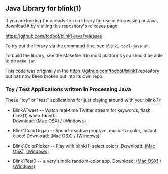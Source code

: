 Java Library for blink(1)
-------------------------

If you are looking for a ready-to-run library for use in Processing or Java,
download it by visiting this repository's releases page:

https://github.com/todbot/blink1-java/releases

To try out the library via the command-line, see `blink1-tool-java.sh`.

To build the library, see the Makefile.
On most platforms you should be able to do `make jar`.

This code was originally in the https://github.com/todbot/blink1 repository
but has now been broken out into its own repo.


### Toy / Test Applications written in Processing Java ###

These "toy" or "test" applications for just playing around with your blink(1):
- BlinkATweet -- Watch real-time Twitter stream for keywords, flash blink(1) when found.  
Download:
[(Mac OSX)](https://thingm.com/blink1/downloads/BlinkATweet-mac.zip) /
[(Windows)](https://thingm.com/blink1/downloads/BlinkATweet-win.zip)

- Blink1ColorOrgan -- Sound-reactive program, music-to-color, instant disco!
Download:
[(Mac OSX)](https://thingm.com/blink1/downloads/Blink1ColorOrgan-mac.zip) /
[(Windows)](https://thingm.com/blink1/downloads/Blink1ColorOrgan-win.zip)

- Blink1ColorPicker -- Play with blink(1) select colors.
Download:
[(Mac OSX)](https://thingm.com/blink1/downloads/Blink1ColorPicker-mac.zip),
[(Windows)](https://thingm.com/blink1/downloads/Blink1ColorPicker-win.zip)

- Blink1Test0 -- a very simple random-color app.
Download:
[(Mac OSX)](https://thingm.com/blink1/downloads/Blink1Test0-mac.zip) /
[(Windows)](https://thingm.com/blink1/downloads/Blink1Test0-win.zip)
